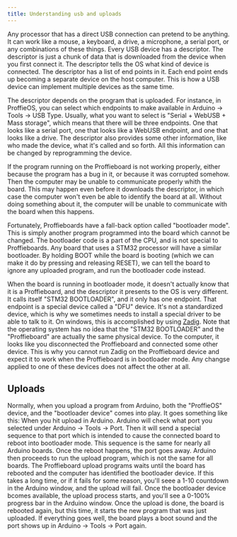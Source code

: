 ```yaml
---
title: Understanding usb and uploads
---
```


Any processor that has a direct USB connection can pretend to be anything. It can work like a mouse, a keyboard, a drive, a microphone, a serial port, or any combinations of these things. Every USB device has a descriptor. The descriptor is just a chunk of data that is downloaded from the device when you first connect it. The descriptor tells the OS what kind of device is connected. The descriptor has a list of end points in it. Each end point ends up becoming a separate device on the host computer. This is how a USB device can implement multiple devices as the same time.

The descriptor depends on the program that is uploaded. For instance, in ProffieOS, you can select which endpoints to make available in Arduino -> Tools -> USB Type.  Usually, what you want to select is "Serial + WebUSB + Mass storage", which means that there will be three endpoints. One that looks like a serial port, one that looks like a WebUSB endpoint, and one that looks like a drive. The descriptor also provides some other information, like who made the device, what it's called and so forth. All this information can be changed by reprogramming the device.

If the program running on the Proffieboard is not working properly, either because the program has a bug in it, or because it was corrupted somehow. Then the computer may be unable to communicate properly whith the board. This may happen even before it downloads the descriptor, in which case the computer won't even be able to identify the board at all. Without doing something about it, the computer will be unable to communicate with the board when this happens.

Fortunately, Proffieboards have a fall-back option called "bootloader mode". This is simply another program programmed into the board which cannot be changed. The bootloader code is a part of the CPU, and is not special to Proffieboards. Any board that uses a STM32 processor will have a similar bootloader. By holding BOOT while the board is booting (which we can make it do by pressing and releasing RESET), we can tell the board to ignore any uploaded program, and run the bootloader code instead.

When the board is running in bootloader mode, it doesn't actually know that it is a Proffieboard, and the descriptor it presents to the OS is very different. It calls itself "STM32  BOOTLOADER", and it only has one endpoint. That endpoint is a special device called a "DFU" device. It's not a standardized device, which is why we sometimes needs to install a special driver to be able to talk to it. On windows, this is accomplished by using [Zadig](/tools/zadig.md).  Note that the operating system has no idea that the "STM32  BOOTLOADER" and the "Proffieboard" are actually the same physical device. To the computer, it looks like you disconnected the Proffieboard and connected some other device. This is why you cannot run Zadig on the Proffieboard device and expect it to work when the Proffieboard is in bootloader mode. Any changse applied to one of these devices does not affect the other at all.

## Uploads

Normally, when you upload a program from Arduino, both the "ProffieOS" device, and the "bootloader device" comes into play. It goes something like this: When you hit upload in Arduino. Arduino will check what port you selected under Arduino -> Tools -> Port. Then it will send a special sequence to that port which is intended to cause the connected board to reboot into bootloader mode. This sequence is the same for nearly all Arduino boards. Once the reboot happens, the port goes away. Arduino then proceeds to run the upload program, which is not the same for all boards. The Proffieboard upload programs waits until the board has rebooted and the computer has identified the bootloader device. If this takes a long time, or if it fails for some reason, you'll seee a 1-10 countdown in the Arduino window, and the upload will fail. Once the bootloader device bcomes available, the upload process starts, and you'll see a 0-100% progress bar in the Arduino window. Once the upload is done, the board is rebooted again, but this time, it starts the new program that was just uploaded. If everything goes well, the board plays a boot sound and the port shows up in Arduino -> Tools -> Port again.
